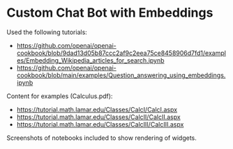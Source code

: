 # Custom Chat Bot with Embeddings

Used the following tutorials:
- https://github.com/openai/openai-cookbook/blob/9dad13d05b87ccc2af9c2eea75ce8458906d7fd1/examples/Embedding_Wikipedia_articles_for_search.ipynb
- https://github.com/openai/openai-cookbook/blob/main/examples/Question_answering_using_embeddings.ipynb

Content for examples (Calculus.pdf):
- https://tutorial.math.lamar.edu/Classes/CalcI/CalcI.aspx
- https://tutorial.math.lamar.edu/Classes/CalcII/CalcII.aspx
- https://tutorial.math.lamar.edu/Classes/CalcIII/CalcIII.aspx

Screenshots of notebooks included to show rendering of widgets.

